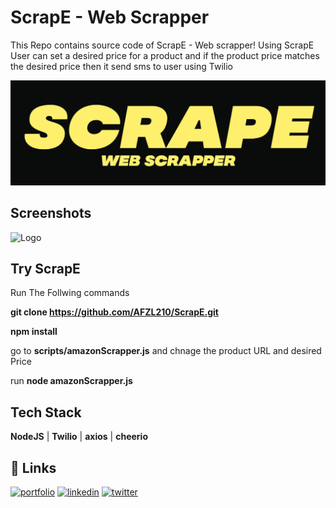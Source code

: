 
# ScrapE - Web Scrapper

This Repo contains source code of ScrapE - Web scrapper!
Using ScrapE User can set a desired price for a product and if the product price matches the desired price then it send sms to user using Twilio


![Logo](https://raw.githubusercontent.com/AFZL210/ScrapE/main/src/media/logo.jpg)



## Screenshots

![Logo]()


## Try ScrapE

Run The Follwing commands


**git clone https://github.com/AFZL210/ScrapE.git**

**npm install**

go to **scripts/amazonScrapper.js** and chnage the product URL and desired Price

run **node amazonScrapper.js**



  
## Tech Stack

**NodeJS** | **Twilio** | **axios** | **cheerio**
## 🔗 Links
[![portfolio](https://img.shields.io/badge/my_portfolio-000?style=for-the-badge&logo=ko-fi&logoColor=white)](https://katherinempeterson.com/)
[![linkedin](https://img.shields.io/badge/linkedin-0A66C2?style=for-the-badge&logo=linkedin&logoColor=white)](https://www.linkedin.com/)
[![twitter](https://img.shields.io/badge/twitter-1DA1F2?style=for-the-badge&logo=twitter&logoColor=white)](https://twitter.com/)

  
